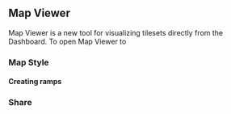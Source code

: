 ## Map Viewer

Map Viewer is a new tool for visualizing tilesets directly from the Dashboard. To open Map Viewer to 

### Map Style

#### Creating ramps

### Share

